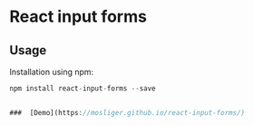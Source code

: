 # React input forms
## Usage
Installation using npm:
``` js
npm install react-input-forms --save
```
``` js

###  [Demo](https://mosliger.github.io/react-input-forms/)